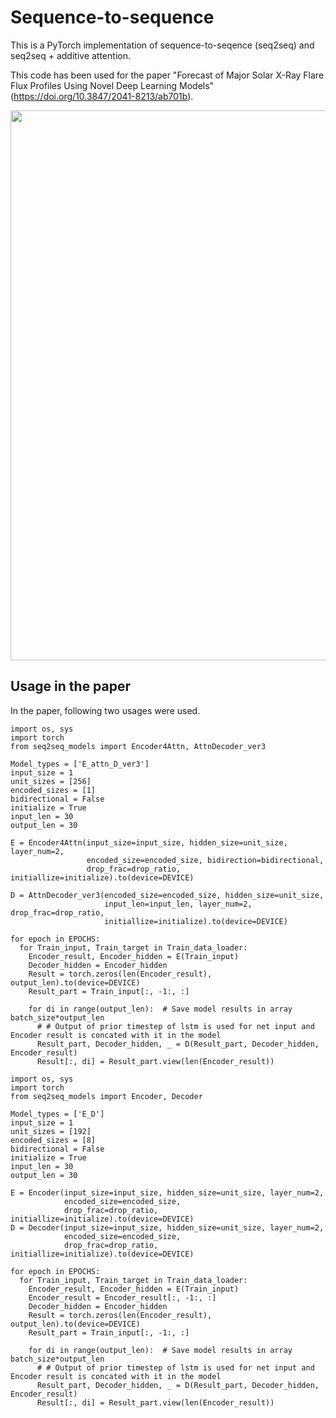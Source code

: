 # Sequence-to-sequence

This is a PyTorch implementation of sequence-to-seqence (seq2seq) and seq2seq + additive attention.

This code has been used for the paper "Forecast of Major Solar X-Ray Flare Flux Profiles Using Novel Deep Learning Models" (https://doi.org/10.3847/2041-8213/ab701b).

<img src="https://user-images.githubusercontent.com/48608835/130018992-fd295386-a109-4814-8a92-c54c13b234b9.png" width=880px>

## Usage in the paper
In the paper, following two usages were used.

```
import os, sys
import torch
from seq2seq_models import Encoder4Attn, AttnDecoder_ver3
    
Model_types = ['E_attn_D_ver3']
input_size = 1
unit_sizes = [256]
encoded_sizes = [1]
bidirectional = False
initialize = True
input_len = 30
output_len = 30

E = Encoder4Attn(input_size=input_size, hidden_size=unit_size, layer_num=2,
                 encoded_size=encoded_size, bidirection=bidirectional,
                 drop_frac=drop_ratio, initiallize=initialize).to(device=DEVICE)
                 
D = AttnDecoder_ver3(encoded_size=encoded_size, hidden_size=unit_size,
                     input_len=input_len, layer_num=2, drop_frac=drop_ratio,
                     initiallize=initialize).to(device=DEVICE)
                     
for epoch in EPOCHS:
  for Train_input, Train_target in Train_data_loader:  
    Encoder_result, Encoder_hidden = E(Train_input)
    Decoder_hidden = Encoder_hidden
    Result = torch.zeros(len(Encoder_result), output_len).to(device=DEVICE)
    Result_part = Train_input[:, -1:, :]
    
    for di in range(output_len):  # Save model results in array batch_size*output_len
      # # Output of prior timestep of lstm is used for net input and Encoder result is concated with it in the model
      Result_part, Decoder_hidden, _ = D(Result_part, Decoder_hidden, Encoder_result)
      Result[:, di] = Result_part.view(len(Encoder_result))
```


```
import os, sys
import torch
from seq2seq_models import Encoder, Decoder

Model_types = ['E_D']
input_size = 1
unit_sizes = [192]
encoded_sizes = [8]
bidirectional = False
initialize = True
input_len = 30
output_len = 30

E = Encoder(input_size=input_size, hidden_size=unit_size, layer_num=2,
            encoded_size=encoded_size,
            drop_frac=drop_ratio, initiallize=initialize).to(device=DEVICE)
D = Decoder(input_size=input_size, hidden_size=unit_size, layer_num=2,
            encoded_size=encoded_size,
            drop_frac=drop_ratio, initiallize=initialize).to(device=DEVICE)
                     
for epoch in EPOCHS:
  for Train_input, Train_target in Train_data_loader:  
    Encoder_result, Encoder_hidden = E(Train_input)
    Encoder_result = Encoder_result[:, -1:, :]
    Decoder_hidden = Encoder_hidden
    Result = torch.zeros(len(Encoder_result), output_len).to(device=DEVICE)
    Result_part = Train_input[:, -1:, :]
    
    for di in range(output_len):  # Save model results in array batch_size*output_len
      # # Output of prior timestep of lstm is used for net input and Encoder result is concated with it in the model
      Result_part, Decoder_hidden, _ = D(Result_part, Decoder_hidden, Encoder_result)
      Result[:, di] = Result_part.view(len(Encoder_result))
```
